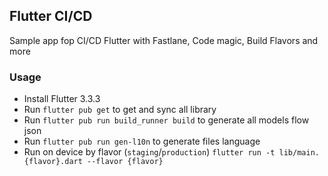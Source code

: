 ## Flutter CI/CD

Sample app fop CI/CD Flutter with Fastlane, Code magic, Build Flavors and more

### Usage
* Install Flutter 3.3.3
* Run `flutter pub get` to get and sync all library
* Run `flutter pub run build_runner build` to generate all models flow json
* Run `flutter pub run gen-l10n` to generate files language
* Run on device by flavor (`staging`/`production`) `flutter run -t lib/main.{flavor}.dart --flavor {flavor}`
